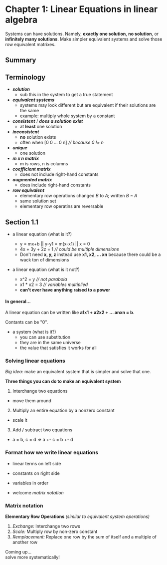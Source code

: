 # Chapter 1: Linear Equations in linear algebra

Systems can have solutions. Namely, **exactly one solution**, **no solution**, or **infinitely many solutions**. Make simpler equivalent systems and solve those row equivalent matrixes.
## Summary

## Terminology

- ***solution***
  - sub this in the system to get a true statement
- ***equivalent systems***
  - systems may look different but are equivalent if their solutions are the same
  - example: multiply whole system by a constant
- ***consistent*** / ***does a solution exist***
  - at **least** one solution
- ***inconsistent***
  - **no** solution exists
  - often when [0 0 ... 0  n]  *// because 0 != n*
- ***unique***
  - one solution
- ***m x n matrix***
  - m is rows, n is columns
- ***coefficient matrix***
  - does not include right-hand constants
- ***augmented matrix***
  - does include right-hand constants
- ***row equivalent***
  - elementary row operations changed *B* to *A*; written *B ~ A*
  - same solution set
  - elementary row operatins are reversable

## Section 1.1

- a linear equation (what is it?)
  - y = mx+b  ||  y-y1 = m(x-x1)  ||  x = 0
  - 4x + 3y + 2z = 1   *// could be multiple dimensions*
  - Don't need **x, y, z** instead use **x1, x2, ... xn** because there could be a wack ton of dimensions

- a linear equation (what is it not?)
  - x^2 = y  *// not parabola*
  - x1 * x2 = 3  *// variables multiplied*
  - **can't ever have anything raised to a power**

#### In general...
A linear equation can be written like **a1x1 + a2x2 + ... anxn = b**.  

Contants can be "0".

- a system (what is it?)
  - you can use substitution
  - they are in the same universe
  - the value that satisfies it works for all

### Solving linear equations

*Big idea:* make an equivalent system that is simpler and solve that one.

**Three things you can do to make an equivalent system**
1. Interchange two equations
  - move them around
2. Multiply an entire equation by a nonzero constant
  - scale it
3. Add / subtract two equations
  - a = b, c = d  *=>*  a +- c = b +- d

### Format how we write linear equations

- linear terms on left side
- constants on right side
- variables in order  

- welcome *matrix notation*

### Matrix notation

**Elementary Row Operations** *(similar to equivalent system operations)*
1. *Exchange:* Interchange two rows
2. *Scale:* Multiply row by non-zero constant
3. *Remplacement:* Replace one row by the sum of itself and a multiple of another row  

Coming up...  
solve more systematically!
